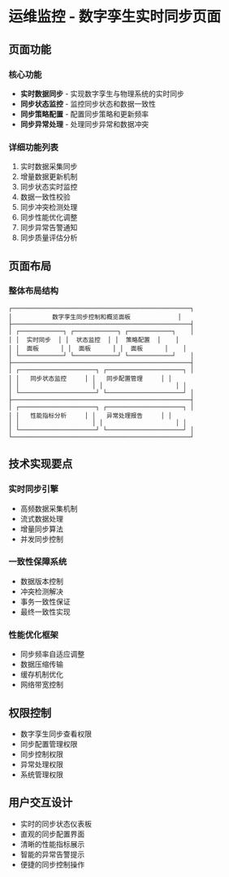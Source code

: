 # 运维监控 - 数字孪生实时同步页面

## 页面功能

### 核心功能
- **实时数据同步** - 实现数字孪生与物理系统的实时同步
- **同步状态监控** - 监控同步状态和数据一致性
- **同步策略配置** - 配置同步策略和更新频率
- **同步异常处理** - 处理同步异常和数据冲突

### 详细功能列表
1. 实时数据采集同步
2. 增量数据更新机制
3. 同步状态实时监控
4. 数据一致性校验
5. 同步冲突检测处理
6. 同步性能优化调整
7. 同步异常告警通知
8. 同步质量评估分析

## 页面布局

### 整体布局结构
```
┌─────────────────────────────────────────────────┐
│           数字孪生同步控制和概览面板             │
├─────────────────────────────────────────────────┤
│ ┌────────────┐ ┌────────────┐ ┌────────────┐    │
│ │  实时同步  │ │  状态监控  │ │  策略配置  │    │
│ │  面板      │ │  面板      │ │  面板      │    │
│ └────────────┘ └────────────┘ └────────────┘    │
├─────────────────────────────────────────────────┤
│ ┌─────────────────────┐ ┌─────────────────────┐ │
│ │   同步状态监控     │ │   同步配置管理     │ │
│ │                    │ │                    │ │
│ └─────────────────────┘ └─────────────────────┘ │
├─────────────────────────────────────────────────┤
│ ┌─────────────────────┐ ┌─────────────────────┐ │
│ │   性能指标分析     │ │   异常处理报告     │ │
│ │                    │ │                    │ │
│ └─────────────────────┘ └─────────────────────┘ │
└─────────────────────────────────────────────────┘
```

## 技术实现要点

### 实时同步引擎
- 高频数据采集机制
- 流式数据处理
- 增量同步算法
- 并发同步控制

### 一致性保障系统
- 数据版本控制
- 冲突检测解决
- 事务一致性保证
- 最终一致性实现

### 性能优化框架
- 同步频率自适应调整
- 数据压缩传输
- 缓存机制优化
- 网络带宽控制

## 权限控制
- 数字孪生同步查看权限
- 同步配置管理权限
- 同步控制权限
- 异常处理权限
- 系统管理权限

## 用户交互设计
- 实时的同步状态仪表板
- 直观的同步配置界面
- 清晰的性能指标展示
- 智能的异常告警提示
- 便捷的同步控制操作